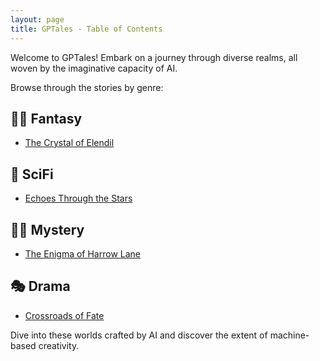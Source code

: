 ```yaml
---
layout: page
title: GPTales - Table of Contents
---
```


Welcome to GPTales! Embark on a journey through diverse realms, all woven by the imaginative capacity of AI.

Browse through the stories by genre:

## 🧙‍♂️ Fantasy

- [The Crystal of Elendil](./Fantasy/the-crystal-of-elendil.md)

## 🚀 SciFi

- [Echoes Through the Stars](./SciFi/echoes-through-the-stars.md)

## 🕵️‍♀️ Mystery

- [The Enigma of Harrow Lane](./Mystery/the-enigma-of-harrow-lane.md)

## 🎭 Drama

- [Crossroads of Fate](./Drama/crossroads-of-fate.md)

Dive into these worlds crafted by AI and discover the extent of machine-based creativity.
